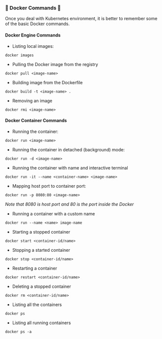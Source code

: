### 🚢 Docker Commands 🐳

Once you deal with Kubernetes environment, it is better to remember some of the basic Docker commands.

#### Docker Engine Commands

- Listing local images:
```code
docker images
```

- Pulling the Docker image from the registry
```code
docker pull <image-name>
```

- Building image from the Dockerfile
```code
docker build -t <image-name> .
```

- Removing an image
```code
docker rmi <image-name>
```

#### Docker Container Commands

- Running the container:
```code
docker run <image-name>  
```

- Running the container in detached (background) mode:
```code
docker run -d <image-name>
```

- Running the container with name and interactive terminal
```code
docker run -it --name <container-name> <image-name>
```

- Mapping host port to container port:
```code
docker run -p 8080:80 <image-name>
```
<i>Note that 8080 is host port and 80 is the port inside the Docker</i>

- Running a container with a custom name
```code
docker run --name <name> image-name 
```

- Starting a stopped container
```code
docker start <container-id/name>
```

- Stopping a started container
```code
docker stop <container-id/name>
```

- Restarting a container
```code
docker restart <container-id/name>
```

- Deleting a stopped container
```code
docker rm <container-id/name>
```

- Listing all the containers
```code
docker ps
```

- Listing all running containers
```code
docker ps -a
```
